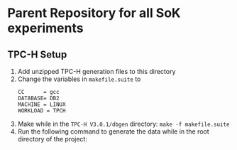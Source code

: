 # Parent Repository for all SoK experiments


## TPC-H Setup
1. Add unzipped TPC-H generation files to this directory
2. Change the variables in `makefile.suite` to 
    ```
    CC      = gcc
    DATABASE= DB2
    MACHINE = LINUX
    WORKLOAD = TPCH
    ```
3. Make while in the `TPC-H V3.0.1/dbgen` directory: `make -f makefile.suite`
4. Run the following command to generate the data while in the root directory of the project: